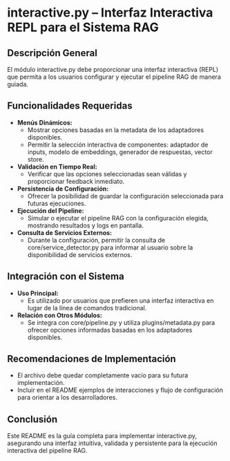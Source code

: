 # interactive.py – Interfaz Interactiva REPL para el Sistema RAG

## Descripción General
El módulo interactive.py debe proporcionar una interfaz interactiva (REPL) que permita a los usuarios configurar y ejecutar el pipeline RAG de manera guiada.

## Funcionalidades Requeridas
- **Menús Dinámicos:**  
  - Mostrar opciones basadas en la metadata de los adaptadores disponibles.
  - Permitir la selección interactiva de componentes: adaptador de inputs, modelo de embeddings, generador de respuestas, vector store.
- **Validación en Tiempo Real:**  
  - Verificar que las opciones seleccionadas sean válidas y proporcionar feedback inmediato.
- **Persistencia de Configuración:**  
  - Ofrecer la posibilidad de guardar la configuración seleccionada para futuras ejecuciones.
- **Ejecución del Pipeline:**  
  - Simular o ejecutar el pipeline RAG con la configuración elegida, mostrando resultados y logs en pantalla.
- **Consulta de Servicios Externos:**  
  - Durante la configuración, permitir la consulta de core/service_detector.py para informar al usuario sobre la disponibilidad de servicios externos.

## Integración con el Sistema
- **Uso Principal:**  
  - Es utilizado por usuarios que prefieren una interfaz interactiva en lugar de la línea de comandos tradicional.
- **Relación con Otros Módulos:**  
  - Se integra con core/pipeline.py y utiliza plugins/metadata.py para ofrecer opciones informadas basadas en los adaptadores disponibles.

## Recomendaciones de Implementación
- El archivo debe quedar completamente vacío para su futura implementación.
- Incluir en el README ejemplos de interacciones y flujo de configuración para orientar a los desarrolladores.

## Conclusión
Este README es la guía completa para implementar interactive.py, asegurando una interfaz intuitiva, validada y persistente para la ejecución interactiva del pipeline RAG.
